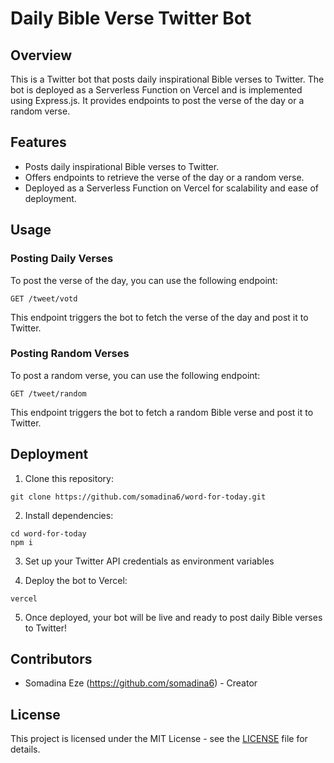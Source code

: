# Daily Bible Verse Twitter Bot

## Overview

This is a Twitter bot that posts daily inspirational Bible verses to Twitter. The bot is deployed as a Serverless Function on Vercel and is implemented using Express.js. It provides endpoints to post the verse of the day or a random verse.

## Features

- Posts daily inspirational Bible verses to Twitter.
- Offers endpoints to retrieve the verse of the day or a random verse.
- Deployed as a Serverless Function on Vercel for scalability and ease of deployment.

## Usage

### Posting Daily Verses

To post the verse of the day, you can use the following endpoint:
```
GET /tweet/votd
```

This endpoint triggers the bot to fetch the verse of the day and post it to Twitter.

### Posting Random Verses

To post a random verse, you can use the following endpoint:
```
GET /tweet/random
```

This endpoint triggers the bot to fetch a random Bible verse and post it to Twitter.

## Deployment

1. Clone this repository:
```
git clone https://github.com/somadina6/word-for-today.git
```

2. Install dependencies:
```
cd word-for-today
npm i
```

3. Set up your Twitter API credentials as environment variables

4. Deploy the bot to Vercel:

```
vercel
```

5. Once deployed, your bot will be live and ready to post daily Bible verses to Twitter!

## Contributors

- Somadina Eze (https://github.com/somadina6) - Creator

## License

This project is licensed under the MIT License - see the [LICENSE](LICENSE) file for details.











